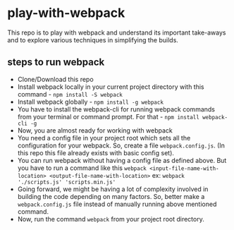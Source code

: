 # play-with-webpack

This repo is to play with webpack and understand its important take-aways and to explore various techniques in simplifying the builds.

## steps to run webpack

* Clone/Download this repo
* Install webpack locally in your current project directory with this command - `npm install -S webpack`
* Install webpack globally - `npm install -g webpack`
* You have to install the webpack-cli for running webpack commands from your terminal or command prompt. For that - `npm install webpack-cli -g`
* Now, you are almost ready for working with webpack
* You need a config file in your project root which sets all the configuration for your webpack. So, create a file `webpack.config.js`. (In this repo this file already exists with basic config set).
* You can run webpack without having a config file as defined above. But you have to run a command like this `webpack <input-file-name-with-location> <output-file-name-with-location>` ex: `webpack './scripts.js' 'scripts.min.js'`
* Going forward, we might be having a lot of complexity involved in building the code depending on many factors. So, better make a `webpack.config.js` file instead of manually running above mentioned command.
* Now, run the command `webpack` from your project root directory.